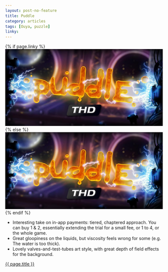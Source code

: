 ```yaml
---
layout: post-no-feature
title: Puddle
category: articles
tags: [Ouya, puzzle]
linky:
---
```


{% if page.linky %}
<a href="{{page.linky}}">![{{ page.title }}](/images/puddle.jpg)</a>
{% else %}
![{{ page.title }}](/images/puddle.jpg)
{% endif %}

* Interesting take on in-app payments: tiered, chaptered approach. You can buy  1 & 2, essentially extending the trial for a small fee, or 1 to 4, or the whole game.
* Great gloopiness on the liquids, but viscosity feels wrong for some (e.g. The water is too thick).
* Lovely valves-and-test-tubes art style, with great depth of field effects for the background.

[{{ page.title }}]({{page.linky}})